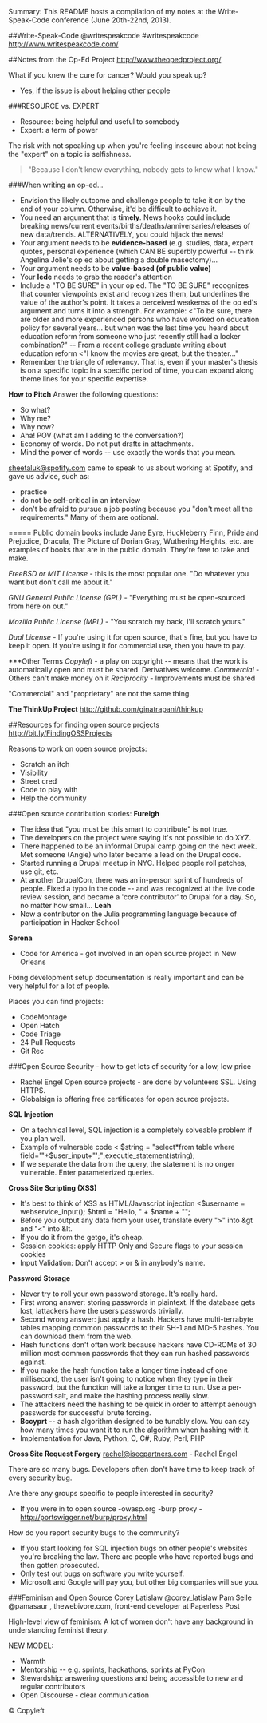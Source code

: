 Summary: This README hosts a compilation of my notes at the Write-Speak-Code conference (June 20th-22nd, 2013).

##Write-Speak-Code
@writespeakcode
#writespeakcode
http://www.writespeakcode.com/

##Notes from the Op-Ed Project
http://www.theopedproject.org/

What if you knew the cure for cancer? Would you speak up?
- Yes, if the issue is about helping other people

###RESOURCE vs. EXPERT
- Resource: being helpful and useful to somebody
- Expert: a term of power

The risk with not speaking up when you're feeling insecure about not being the "expert" on a topic is selfishness. 

> "Because I don't know everything, nobody gets to know what I know."

###When writing an op-ed...
- Envision the likely outcome and challenge people to take it on by the end of your column. 
Otherwise, it'd be difficult to achieve it. 
- You need an argument that is **timely**. News hooks could include breaking news/current events/births/deaths/anniversaries/releases of new data/trends. ALTERNATIVELY, you could hijack the news!
- Your argument needs to be **evidence-based** (e.g. studies, data, expert quotes, personal experience (which CAN BE superbly powerful -- think Angelina Jolie's op ed about getting a double masectomy)...
- Your argument needs to be **value-based (of public value)**
- Your **lede** needs to grab the reader's attention
- Include a "TO BE SURE" in your op ed. The "TO BE SURE" recognizes that counter viewpoints exist and recognizes them, but underlines the value of the author's point. It takes a perceived weakenss of the op ed's argument and turns it into a strength. For example:
<"To be sure, there are older and more experienced persons who have worked on education policy for several years... but when was the last time you heard about education reform from someone who just recently still had a locker combination?" -- From a recent college graduate writing about education reform
<"I know the movies are great, but the theater..."
- Remember the triangle of relevancy. That is, even if your master's thesis is on a specific topic in a specific period of time, you can expand along theme lines for your specific expertise. 

**How to Pitch**
Answer the following questions:
- So what?
- Why me?
- Why now?
- Aha! POV (what am I adding to the conversation?)
- Economy of words. Do not put drafts in attachments. 
- Mind the power of words -- use exactly the words that you mean. 

sheetaluk@spotify.com came to speak to us about working at Spotify, and gave us advice, such as:
- practice
- do not be self-critical in an interview
- don't be afraid to pursue a job posting because you "don't meet all the requirements." Many of them are optional.

=====
Public domain books include Jane Eyre, Huckleberry Finn, Pride and Prejudice, Dracula, The Picture of Dorian Gray, Wuthering Heights, etc. are examples of books that are in the public domain. They're free to take and make. 

*FreeBSD or MIT License* - this is the most popular one. "Do whatever you want but don't call me about it."

*GNU General Public License (GPL)* - "Everything must be open-sourced from here on out."

*Mozilla Public License (MPL)* - "You scratch my back, I'll scratch yours."

*Dual License* - If you're using it for open source, that's fine, but you have to keep it open. If you're using it for commercial use, then you have to pay. 

***Other Terms
*Copyleft* - a play on copyright -- means that the work is automatically open and must be shared. Derivatives welcome.
*Commercial* - Others can't make money on it
*Reciprocity* - Improvements must be shared

"Commercial" and "proprietary" are not the same thing. 

**The ThinkUp Project**
http://github.com/ginatrapani/thinkup

##Resources for finding open source projects
http://bit.ly/FindingOSSProjects

Reasons to work on open source projects:
- Scratch an itch
- Visibility
- Street cred
- Code to play with
- Help the community

###Open source contribution stories:
**Fureigh**
- The idea that "you must be this smart to contribute" is not true.
- The developers on the project were saying it's not possible to do XYZ. 
- There happened to be an informal Drupal camp going on the next week. Met someone (Angie) who later became a lead on the Drupal code.
- Started running a Drupal meetup in NYC. Helped people roll patches, use git, etc.
- At another DrupalCon, there was an in-person sprint of hundreds of people. Fixed a typo in the code -- and was recognized at the live code review session, and became a 'core contributor' to Drupal for a day. So, no matter how small...
**Leah**
- Now a contributor on the Julia programming language because of participation in Hacker School

**Serena**
- Code for America - got involved in an open source project in New Orleans

Fixing development setup documentation is really important and can be very helpful for a lot of people.

Places you can find projects:
- CodeMontage
- Open Hatch
- Code Triage
- 24 Pull Requests
- Git Rec


###Open Source Security - how to get lots of security for a low, low price
- Rachel Engel
Open source projects - are done by volunteers
SSL. Using HTTPS.
- Globalsign is offering free certificates for open source projects. 

**SQL Injection**
- On a technical level, SQL injection is a completely solveable problem if you plan well.
- Example of vulnerable code
< $string = "select*from table where field='"+$user_input+"';";executie_statement(string);
- If we separate the data from the query, the statement is no onger vulnerable. Enter parameterized queries.

**Cross Site Scripting (XSS)**
- It's best to think of XSS as HTML/Javascript injection
<$username = webservice_input();
$html = "<html>Hello, " + $name + "<html>";
- Before you output any data from your user, translate every ">" into &gt and "<" into &lt. 
- If you do it from the getgo, it's cheap.
- Session cookies: apply HTTP Only and Secure flags to your session cookies
- Input Validation: Don't accept > or & in anybody's name.

**Password Storage**
- Never try to roll your own password storage. It's really hard.
- First wrong answer: storing passwords in plaintext. If the database gets lost, lattackers have the users passwords trivially.
- Second wrong answer: just apply a hash. Hackers have multi-terrabyte tables mapping common passwords to their SH-1 and MD-5 hashes. You can download them from the web. 
- Hash functions don't often work because hackers have CD-ROMs of 30 million most common passwords that they can run hashed passwords against.
- If you make the hash function take a longer time instead of one millisecond, the user isn't going to notice when they type in their password, but the function will take a longer time to run. Use a per-password salt, and make the hashing process really slow.
- The attackers need the hashing to be quick in order to attempt aenough passwords for successful brute forcing.
- **Bccyprt** -- a hash algorithm designed to be tunably slow. You can say how many times you want it to run the algorithm when hashing with it.
- Implementation for Java, Python, C, C#, Ruby, Perl, PHP


**Cross Site Request Forgery**
rachel@isecpartners.com - Rachel Engel

There are so many bugs. Developers often don't have time to keep track of every security bug.

Are there any groups specific to people interested in security?
- If you were in to open source 
-owasp.org
-burp proxy - http://portswigger.net/burp/proxy.html

How do you report security bugs to the community?
- If you start looking for SQL injection bugs on other people's websites you're breaking the law. There are people who have reported bugs and then gotten prosecuted.
- Only test out bugs on software you write yourself.
- Microsoft and Google will pay you, but other big companies will sue you.

###Feminism and Open Source
Corey Latislaw @corey_latislaw
Pam Selle @pamasaur , thewebivore.com, front-end developer at Paperless Post

High-level view of feminism: A lot of women don't have any background in understanding feminist theory.

NEW MODEL: 
- Warmth
- Mentorship -- e.g. sprints, hackathons, sprints at PyCon
- Stewardship: answering questions and being accessible to new and regular contributors
- Open Discourse - clear communication

© Copyleft

